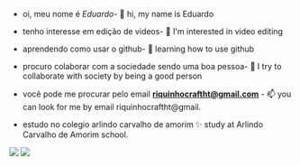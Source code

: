 * oi, meu nome é *Eduardo*- 👋 hi, my name is Eduardo
 
* tenho interesse em edição de videos- 👀 I'm interested in video editing
 
* aprendendo como usar o github- 🌱 learning how to use github

* procuro colaborar com a sociedade sendo uma boa pessoa- 💞️ I try to collaborate with society by being a good person
 
* você pode me procurar pelo email **riquinhocraftht@gmail.com** - 📫 you can look for me by email riquinhocraftht@gmail.
 
* estudo no colegio arlindo carvalho de amorim ✨ study at Arlindo Carvalho de Amorim school.

![](https://img.shields.io/badge/Scratch-4D97FF?style=for-the-badge&logo=Scratch&logoColor=white)  ![](https://img.shields.io/badge/GitHub-100000?style=for-the-badge&logo=github&logoColor=white)
